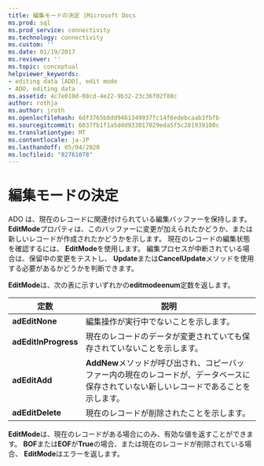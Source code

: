 ```yaml
---
title: 編集モードの決定 |Microsoft Docs
ms.prod: sql
ms.prod_service: connectivity
ms.technology: connectivity
ms.custom: ''
ms.date: 01/19/2017
ms.reviewer: ''
ms.topic: conceptual
helpviewer_keywords:
- editing data [ADO], edit mode
- ADO, editing data
ms.assetid: 4c7e010d-08cd-4e22-9b32-23c36f02f88c
author: rothja
ms.author: jroth
ms.openlocfilehash: 6df3765b8dd9461349937fc14f6edebcaab3fbfb
ms.sourcegitcommit: 6037fb1f1a5ddd933017029eda5f5c281939100c
ms.translationtype: MT
ms.contentlocale: ja-JP
ms.lasthandoff: 05/04/2020
ms.locfileid: "82761078"
---
```

# <a name="determining-edit-mode"></a>編集モードの決定
ADO は、現在のレコードに関連付けられている編集バッファーを保持します。 **EditMode**プロパティは、このバッファーに変更が加えられたかどうか、または新しいレコードが作成されたかどうかを示します。 現在のレコードの編集状態を確認するには、 **EditMode**を使用します。 編集プロセスが中断されている場合は、保留中の変更をテストし、 **Update**または**CancelUpdate**メソッドを使用する必要があるかどうかを判断できます。  
  
 **EditMode**は、次の表に示すいずれかの**editmodeenum**定数を返します。  
  
|定数|説明|  
|--------------|-----------------|  
|**adEditNone**|編集操作が実行中でないことを示します。|  
|**adEditInProgress**|現在のレコードのデータが変更されていても保存されていないことを示します。|  
|**adEditAdd**|**AddNew**メソッドが呼び出され、コピーバッファー内の現在のレコードが、データベースに保存されていない新しいレコードであることを示します。|  
|**adEditDelete**|現在のレコードが削除されたことを示します。|  
  
 **EditMode**は、現在のレコードがある場合にのみ、有効な値を返すことができます。 **BOF**または**EOF**が**True**の場合、または現在のレコードが削除されている場合、 **EditMode**はエラーを返します。
